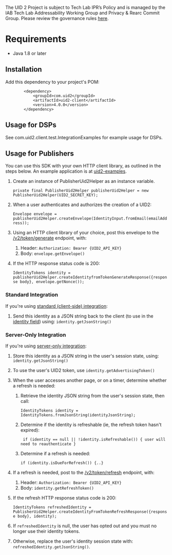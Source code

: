 
The UID 2 Project is subject to Tech Lab IPR’s Policy and is managed by the IAB Tech Lab Addressability Working Group and Privacy & Rearc Commit Group. Please review the governance rules [here](https://github.com/IABTechLab/uid2-core/blob/master/Software%20Development%20and%20Release%20Procedures.md).

# Requirements

* Java 1.8 or later


## Installation

Add this dependency to your project's POM:


```
        <dependency>
            <groupId>com.uid2</groupId>
            <artifactId>uid2-client</artifactId>
            <version>4.0.0</version>
        </dependency>
```

## Usage for DSPs

See com.uid2.client.test.IntegrationExamples for example usage for DSPs.

## Usage for Publishers
You can use this SDK with your own HTTP client library, as outlined in the steps below. An example application is at [uid2-examples](https://github.com/UnifiedID2/uid2-examples/tree/main/publisher).


1. Create an instance of PublisherUid2Helper as an instance variable. 

    `private final PublisherUid2Helper publisherUid2Helper = new PublisherUid2Helper(UID2_SECRET_KEY);`
1. When a user authenticates and authorizes the creation of a UID2:

    `Envelope envelope = publisherUid2Helper.createEnvelope(IdentityInput.fromEmail(emailAddress));`
1. Using an HTTP client library of your choice, post this envelope to the [/v2/token/generate](https://github.com/UnifiedID2/uid2docs/blob/main/api/v2/endpoints/post-token-generate.md) endpoint, with:
   1. Header: `Authorization: Bearer {UID2_API_KEY}`
   1. Body: `envelope.getEnvelope()`
1. If the HTTP response status code is 200:

   `IdentityTokens identity = publisherUid2Helper.createIdentityfromTokenGenerateResponse({response body}, envelope.getNonce());`

### Standard Integration
If you're using [standard (client-side) integration](https://github.com/UnifiedID2/uid2docs/blob/main/api/v2/guides/publisher-client-side.md):

1. Send this identity as a JSON string back to the client (to use in the [identity field](https://github.com/UnifiedID2/uid2docs/blob/main/api/v2/sdks/client-side-identity.md#initopts-object-void)) using: `identity.getJsonString()`
### Server-Only Integration
If you're using [server-only integration](https://github.com/UnifiedID2/uid2docs/blob/main/api/v2/guides/custom-publisher-integration.md):
1. Store this identity as a JSON string in the user's session state, using: `identity.getJsonString()`
1. To use the user's UID2 token, use `identity.getAdvertisingToken()`

1. When the user accesses another page, or on a timer, determine whether a refresh is needed:
   1. Retrieve the identity JSON string from the user's session state, then call:
   
       `IdentityTokens identity = IdentityTokens.fromJsonString(identityJsonString);`
   1. Determine if the identity is refreshable (ie, the refresh token hasn't expired): 
    
      ` if (identity == null || !identity.isRefreshable()) { user will need to reauthenticate }`
   1. Determine if a refresh is needed:
   
      `if (identity.isDueForRefresh()) {..}`
1. If a refresh is needed, post to the [/v2/token/refresh](https://github.com/UnifiedID2/uid2docs/blob/main/api/v2/endpoints/post-token-refresh.md) endpoint, with:
   1. Header: `Authorization: Bearer {UID2_API_KEY}`
   2. Body: `identity.getRefreshToken()`
1. If the refresh HTTP response status code is 200:

   `IdentityTokens refreshedIdentity = PublisherUid2Helper.createIdentityFromTokenRefreshResponse({response body}, identity); `
1. If `refreshedIdentity` is null, the user has opted out and you must no longer use their identity tokens.
1. Otherwise, replace the user's identity session state with: `refreshedIdentity.getJsonString()`. 

